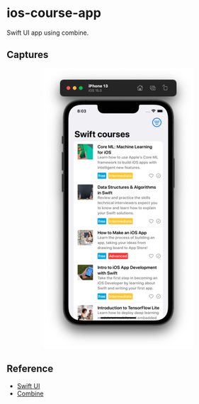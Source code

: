 # ios-course-app
 Swift UI app using combine.

## Captures
<p align="center">
<img src="https://github.com/santimattius/ios-course-app/blob/main/screenshot/ios_course_app.png?raw=true" alt="App Capture"/>
</p>

## Reference

- [Swift UI](https://developer.apple.com/xcode/swiftui/)
- [Combine](https://developer.apple.com/documentation/combine)
